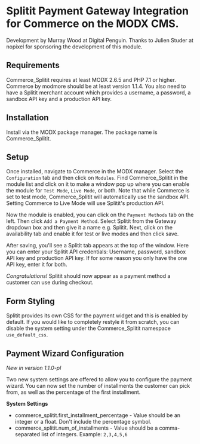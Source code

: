 Splitit Payment Gateway Integration for Commerce on the MODX CMS.
==
Development by Murray Wood at Digital Penguin.
Thanks to Julien Studer at nopixel for sponsoring the development of this module.

Requirements
-
Commerce_Splitit requires at least MODX 2.6.5 and PHP 7.1 or higher. Commerce by modmore should be at least version 1.1.4. You also need to have a Splitit merchant account which provides a username, a password, a sandbox API key and a production API key.

Installation
-
Install via the MODX package manager. The package name is Commerce_Splitit.

Setup
-
Once installed, navigate to Commerce in the MODX manager. Select the `Configuration` tab and then click on `Modules`. Find Commerce_Splitit in the module list and click on it to make a window pop up where you can enable the module for `Test Mode`, `Live Mode`, or both. Note that while Commerce is set to test mode, Commerce_Splitit will automatically use the sandbox API. Setting Commerce to Live Mode will use Splitit's production API.

Now the module is enabled, you can click on the `Payment Methods` tab on the left. Then click `Add a Payment Method`. Select Splitit from the Gateway dropdown box and then give it a name e.g. Splitit.
Next, click on the availability tab and enable it for test or live modes and then click save. 

After saving, you'll see a Splitit tab appears at the top of the window. Here you can enter your Splitit API credentials: Username, password, sandbox API key and production API key. If for some reason you only have the one API key, enter it for both.

*Congratulations!* Splitit should now appear as a payment method a customer can use during checkout.

Form Styling
-
Splitit provides its own CSS for the payment widget and this is enabled by default. If you would like to completely restyle it from scratch, you can disable the system setting under the Commerce_Splitit namespace `use_default_css`.

Payment Wizard Configuration
-
*New in version 1.1.0-pl*

Two new system settings are offered to allow you to configure the payment wizard. You can now set the number of installments the customer can pick from, 
as well as the percentage of the first installment.

**System Settings**

- commerce_splitit.first_installment_percentage - Value should be an integer or a float. Don't include the percentage symbol.
- commerce_splitit.num_of_installments - Value should be a comma-separated list of integers. Example: `2,3,4,5,6`
